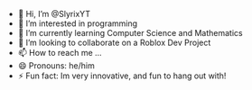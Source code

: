 - 👋 Hi, I’m @SlyrixYT
- 👀 I’m interested in programming
- 🌱 I’m currently learning Computer Science and Mathematics
- 💞️ I’m looking to collaborate on a Roblox Dev Project
- 📫 How to reach me ...
- 😄 Pronouns: he/him
- ⚡ Fun fact: Im very innovative, and fun to hang out with!

<!---
SlyrixYT/SlyrixYT is a ✨ special ✨ repository because its `README.md` (this file) appears on your GitHub profile.
You can click the Preview link to take a look at your changes.
--->
